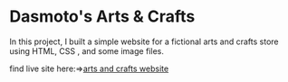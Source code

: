 # Dasmoto's Arts & Crafts
 
 In this project, I built a simple website for a fictional arts and crafts store using HTML, CSS , and some image files. 
 
 find live site here:=>[arts and crafts website](https://divinegordon.github.io/arts-and-crafts/)
